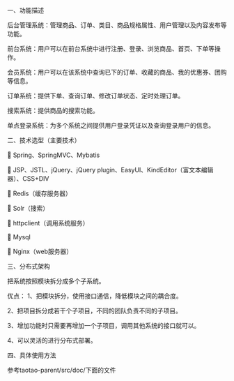 一、功能描述

  后台管理系统：管理商品、订单、类目、商品规格属性、用户管理以及内容发布等功能。
  
  前台系统：用户可以在前台系统中进行注册、登录、浏览商品、首页、下单等操作。
  
  会员系统：用户可以在该系统中查询已下的订单、收藏的商品、我的优惠券、团购等信息。
  
  订单系统：提供下单、查询订单、修改订单状态、定时处理订单。
  
  搜索系统：提供商品的搜索功能。
  
  单点登录系统：为多个系统之间提供用户登录凭证以及查询登录用户的信息。
  
二、技术选型（主要技术）

  	Spring、SpringMVC、Mybatis
  
  	JSP、JSTL、jQuery、jQuery plugin、EasyUI、KindEditor（富文本编辑器）、CSS+DIV
 
  	Redis（缓存服务器）
  
  	Solr（搜索）
  
  	httpclient（调用系统服务）
  
  	Mysql
  
  	Nginx（web服务器）
  
三、分布式架构

  把系统按照模块拆分成多个子系统。
  
  优点：
  1、把模块拆分，使用接口通信，降低模块之间的耦合度。
  
  2、把项目拆分成若干个子项目，不同的团队负责不同的子项目。
  
  3、增加功能时只需要再增加一个子项目，调用其他系统的接口就可以。
  
  4、可以灵活的进行分布式部署。
  
 四、具体使用方法
 
  参考taotao-parent/src/doc/下面的文件




